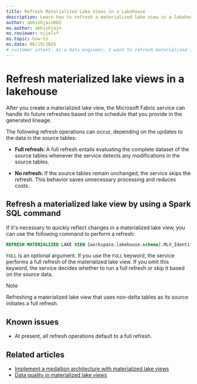 ```yaml
---
title: Refresh Materialized Lake Views in a Lakehouse
description: Learn how to refresh a materialized lake view in a lakehouse in Microsoft Fabric.
author: abhishjain002 
ms.author: abhishjain 
ms.reviewer: nijelsf
ms.topic: how-to
ms.date: 06/19/2025
# customer intent: As a data engineer, I want to refresh materialized lake views in a lakehouse so that I can ensure that the data is up to date and optimize query performance.
---
```


# Refresh materialized lake views in a lakehouse

After you create a materialized lake view, the Microsoft Fabric service can handle its future refreshes based on the schedule that you provide in the generated lineage.  

The following refresh operations can occur, depending on the updates to the data in the source tables:

* **Full refresh:** A full refresh entails evaluating the complete dataset of the source tables whenever the service detects any modifications in the source tables.

* **No refresh:** If the source tables remain unchanged, the service skips the refresh. This behavior saves unnecessary processing and reduces costs.

## Refresh a materialized lake view by using a Spark SQL command

If it's necessary to quickly reflect changes in a materialized lake view, you can use the following command to perform a refresh:

```sql
REFRESH MATERIALIZED LAKE VIEW [workspace.lakehouse.schema].MLV_Identifier [FULL]
```

`FULL` is an optional argument. If you use the `FULL` keyword, the service performs a full refresh of the materialized lake view. If you omit this keyword, the service decides whether to run a full refresh or skip it based on the source data.

> [!NOTE]
> Refreshing a materialized lake view that uses non-delta tables as its source initiates a full refresh.

## Known issues

* At present, all refresh operations default to a full refresh.

## Related articles

* [Implement a medallion architecture with materialized lake views](./tutorial.md)
* [Data quality in materialized lake views](./data-quality.md)
